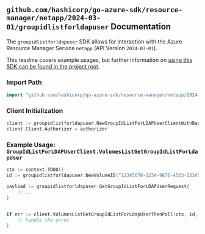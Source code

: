 
## `github.com/hashicorp/go-azure-sdk/resource-manager/netapp/2024-03-01/groupidlistforldapuser` Documentation

The `groupidlistforldapuser` SDK allows for interaction with the Azure Resource Manager Service `netapp` (API Version `2024-03-01`).

This readme covers example usages, but further information on [using this SDK can be found in the project root](https://github.com/hashicorp/go-azure-sdk/tree/main/docs).

### Import Path

```go
import "github.com/hashicorp/go-azure-sdk/resource-manager/netapp/2024-03-01/groupidlistforldapuser"
```


### Client Initialization

```go
client := groupidlistforldapuser.NewGroupIdListForLDAPUserClientWithBaseURI("https://management.azure.com")
client.Client.Authorizer = authorizer
```


### Example Usage: `GroupIdListForLDAPUserClient.VolumesListGetGroupIdListForLdapUser`

```go
ctx := context.TODO()
id := groupidlistforldapuser.NewVolumeID("12345678-1234-9876-4563-123456789012", "example-resource-group", "netAppAccountValue", "capacityPoolValue", "volumeValue")

payload := groupidlistforldapuser.GetGroupIdListForLDAPUserRequest{
	// ...
}


if err := client.VolumesListGetGroupIdListForLdapUserThenPoll(ctx, id, payload); err != nil {
	// handle the error
}
```

